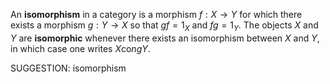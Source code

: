  An **isomorphism** in a category is a morphism $f : X \to Y$ for which there exists a morphism $g : Y \to X$ so that $gf = 1_X$ and $fg = 1_Y$. The objects $X$ and $Y$ are **isomorphic** whenever there exists an isomorphism between $X$ and $Y$, in which case one writes $X \mathrm{co}ng Y$.


SUGGESTION: isomorphism